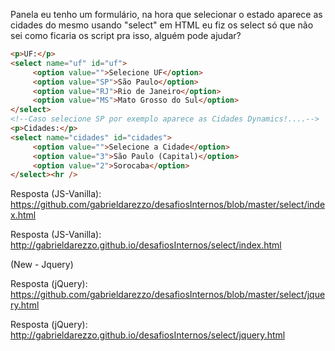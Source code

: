 Panela eu tenho um formulário, na hora que selecionar o estado aparece as cidades do mesmo usando "select" em 
HTML eu fiz os select só que não sei como ficaria os script pra isso, alguém pode ajudar?


```html
<p>UF:</p>
<select name="uf" id="uf">
     <option value="">Selecione UF</option>
     <option value="SP">São Paulo</option>
     <option value="RJ">Rio de Janeiro</option>
     <option value="MS">Mato Grosso do Sul</option>
</select>
<!--Caso selecione SP por exemplo aparece as Cidades Dynamics!....-->
<p>Cidades:</p>
<select name="cidades" id="cidades">
     <option value="">Selecione a Cidade</option>
     <option value="3">São Paulo (Capital)</option>
     <option value="2">Sorocaba</option>     
</select><hr />
```

Resposta (JS-Vanilla):
https://github.com/gabrieldarezzo/desafiosInternos/blob/master/select/index.html

Resposta (JS-Vanilla):
http://gabrieldarezzo.github.io/desafiosInternos/select/index.html

(New - Jquery)

Resposta (jQuery):
https://github.com/gabrieldarezzo/desafiosInternos/blob/master/select/jquery.html

Resposta (jQuery):
http://gabrieldarezzo.github.io/desafiosInternos/select/jquery.html
